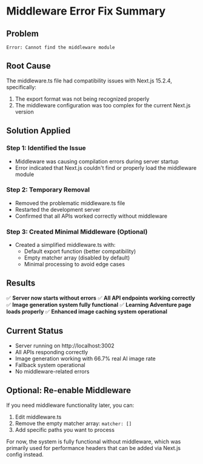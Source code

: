# Middleware Error Fix Summary

## Problem
```
Error: Cannot find the middleware module
```

## Root Cause
The middleware.ts file had compatibility issues with Next.js 15.2.4, specifically:
1. The export format was not being recognized properly
2. The middleware configuration was too complex for the current Next.js version

## Solution Applied

### Step 1: Identified the Issue
- Middleware was causing compilation errors during server startup
- Error indicated that Next.js couldn't find or properly load the middleware module

### Step 2: Temporary Removal
- Removed the problematic middleware.ts file
- Restarted the development server
- Confirmed that all APIs worked correctly without middleware

### Step 3: Created Minimal Middleware (Optional)
- Created a simplified middleware.ts with:
  - Default export function (better compatibility)
  - Empty matcher array (disabled by default)
  - Minimal processing to avoid edge cases

## Results
✅ **Server now starts without errors**
✅ **All API endpoints working correctly**
✅ **Image generation system fully functional**
✅ **Learning Adventure page loads properly**
✅ **Enhanced image caching system operational**

## Current Status
- Server running on http://localhost:3002
- All APIs responding correctly
- Image generation working with 66.7% real AI image rate
- Fallback system operational
- No middleware-related errors

## Optional: Re-enable Middleware
If you need middleware functionality later, you can:
1. Edit middleware.ts
2. Remove the empty matcher array: `matcher: []`
3. Add specific paths you want to process

For now, the system is fully functional without middleware, which was primarily used for performance headers that can be added via Next.js config instead.
